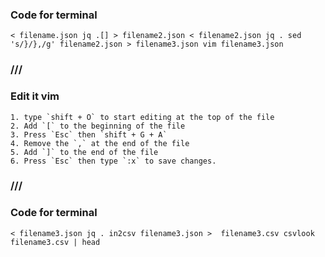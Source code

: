 ### Code for terminal
`
< filename.json jq .[] > filename2.json
< filename2.json jq .
sed 's/}/},/g' filename2.json > filename3.json
vim filename3.json
`

### ///
### Edit it vim
	1. type `shift + O` to start editing at the top of the file
	2. Add `[` to the beginning of the file
	3. Press `Esc` then `shift + G + A`
	4. Remove the `,` at the end of the file
	5. Add `]` to the end of the file
	6. Press `Esc` then type `:x` to save changes.
### ///

### Code for terminal
`
< filename3.json jq .
in2csv filename3.json >  filename3.csv
csvlook filename3.csv | head
`
